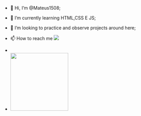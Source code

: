 
- 👋 Hi, I’m @Mateus1508;

- 🌱 I’m currently learning  HTML,CSS E JS;

- 💞️ I’m looking to  practice and observe projects around here;

- 📫 How to reach me  <a href="https://www.linkedin.com/in/mateus-belmonte-64b6b11a3a" target="_blank"><img src="https://img.shields.io/badge/-LinkedIn-%230077B5?style=for-the-badge&logo=linkedin&logoColor=white" target="_blank"></a> 
-  
- <img height="180em" src="https://github-readme-stats.vercel.app/api/top-langs/?username=Mateus1508&layout=compact&langs_count=7&theme=dracula"/>


